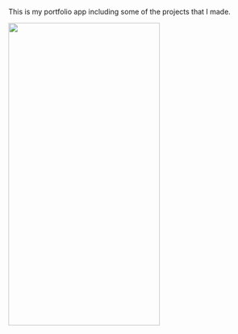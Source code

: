 This is my portfolio app including some of the projects that I made.

<img src="https://github.com/gaurav-afk/PortfolioApp/assets/65609530/0f6373bc-3efc-4931-bb30-d4c30c74c477" width="300" height="600">
